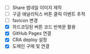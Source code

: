 - [ ] Share 썸네일 이미지 제작
- [ ] 구글 애널리틱스 버튼 클릭 이벤트 추적
- [ ] favicon 변경
- [x] 하드코딩된 버튼 코드 반복문 활용
- [x] GitHub Pages 연결
- [x] CRA deploy 설정
- [x] 도메인 구매 및 연결
